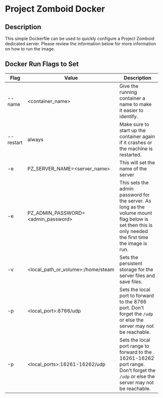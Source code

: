 # Project Zomboid Docker

## Description

This simple Dockerfile can be used to quickly configure a Project Zomboid dedicated server. Please review the information below for more information on how to run the image.

## Docker Run Flags to Set

| Flag | Value | Description |
|------|-------|-------------|
| --name | <container_name> | Give the running container a name to make it easier to identify. |
| --restart | always | Make sure to start up the container again if it crashes or the machine is restarted. |
| -e | PZ_SERVER_NAME=<server_name> | This will set the name of the server |
| -e | PZ_ADMIN_PASSWORD=<admin_password> | This sets the admin password for the server. As long as the volume mount flag below is set then this is only needed the first time the image is run. |
| -v | <local_path_or_volume>:/home/steam | Sets the persistent storage for the server files and save files. |
| -p | <local_port>:8766/udp | Sets the local port to forward to the 8766 port. Don't forget the `/udp` or else the server may not be reachable. |
| -p | <local_ports>:16261-16262/udp | Sets the local port range to forward to the 16261-16262 port range. Don't forget the `/udp` or else the server may not be reachable. |
